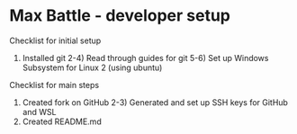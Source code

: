 # Max Battle - developer setup

Checklist for initial setup

1) Installed git
2-4) Read through guides for git
5-6) Set up Windows Subsystem for Linux 2 (using ubuntu)

Checklist for main steps

1) Created fork on GitHub
2-3) Generated and set up SSH keys for GitHub and WSL
4) Created README.md

